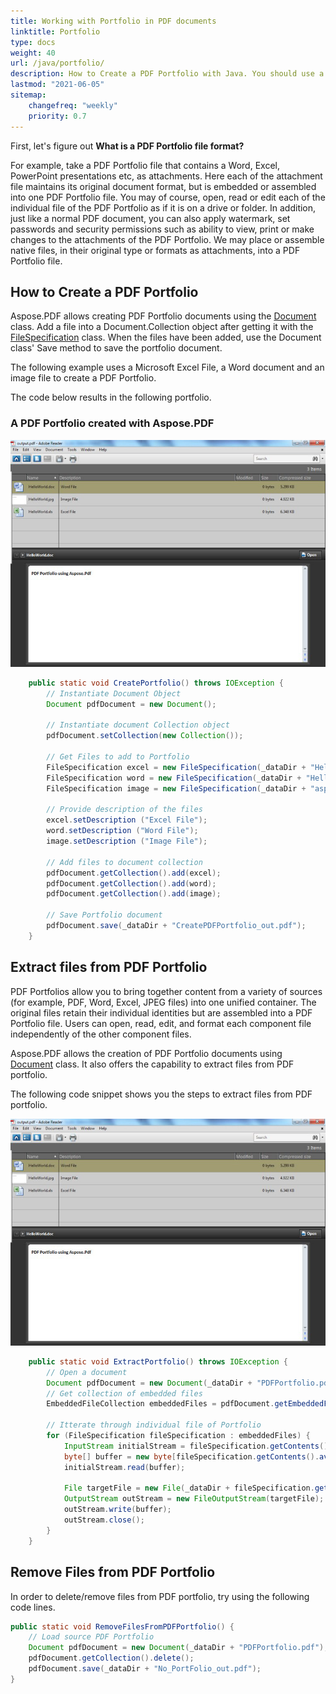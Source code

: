 ```yaml
---
title: Working with Portfolio in PDF documents
linktitle: Portfolio
type: docs
weight: 40
url: /java/portfolio/
description: How to Create a PDF Portfolio with Java. You should use a Microsoft Excel File, a Word document, and an image file to create a PDF Portfolio.
lastmod: "2021-06-05"
sitemap:
    changefreq: "weekly"
    priority: 0.7
---
```


First, let's figure out **What is a PDF Portfolio file format?**

For example, take a PDF Portfolio file that contains a Word, Excel, PowerPoint presentations etc,  as attachments. Here each of the attachment file maintains its original document format, but is embedded or assembled into one PDF Portfolio file. You may of course, open, read or edit each of the individual file of the PDF Portfolio as if it is on a drive or folder. In addition, just like a normal PDF document, you can also apply watermark, set passwords and security permissions such as ability to view, print or make changes to the attachments of the PDF Portfolio.
We may place or assemble native files, in their original type or formats as attachments, into a PDF Portfolio file.

## How to Create a PDF Portfolio

Aspose.PDF allows creating PDF Portfolio documents using the [Document](https://apireference.aspose.com/pdf/java/com.aspose.pdf/Document) class. Add a file into a Document.Collection object after getting it with the [FileSpecification](https://apireference.aspose.com/pdf/java/com.aspose.pdf/FileSpecification) class. When the files have been added, use the Document class' Save method to save the portfolio document.

The following example uses a Microsoft Excel File, a Word document and an image file to create a PDF Portfolio.

The code below results in the following portfolio.

### A PDF Portfolio created with Aspose.PDF

![A PDF Portfolio created with Aspose.PDF for Java](working-with-pdf-portfolio_1.jpg)

```java
    public static void CreatePortfolio() throws IOException {
        // Instantiate Document Object
        Document pdfDocument = new Document();

        // Instantiate document Collection object
        pdfDocument.setCollection(new Collection());

        // Get Files to add to Portfolio
        FileSpecification excel = new FileSpecification(_dataDir + "HelloWorld.xlsx");
        FileSpecification word = new FileSpecification(_dataDir + "HelloWorld.docx");
        FileSpecification image = new FileSpecification(_dataDir + "aspose-logo.jpg");

        // Provide description of the files
        excel.setDescription ("Excel File");
        word.setDescription ("Word File");
        image.setDescription ("Image File");

        // Add files to document collection
        pdfDocument.getCollection().add(excel);
        pdfDocument.getCollection().add(word);
        pdfDocument.getCollection().add(image);

        // Save Portfolio document
        pdfDocument.save(_dataDir + "CreatePDFPortfolio_out.pdf");
    }
```

## Extract files from PDF Portfolio

PDF Portfolios allow you to bring together content from a variety of sources (for example, PDF, Word, Excel, JPEG files) into one unified container. The original files retain their individual identities but are assembled into a PDF Portfolio file. Users can open, read, edit, and format each component file independently of the other component files.

Aspose.PDF allows the creation of PDF Portfolio documents using [Document](https://apireference.aspose.com/pdf/java/com.aspose.pdf/Document) class. It also offers the capability to extract files from PDF portfolio.

The following code snippet shows you the steps to extract files from PDF portfolio.

![Extract files from PDF Portfolio](working-with-pdf-portfolio_2.jpg)

```java
    public static void ExtractPortfolio() throws IOException {
        // Open a document
        Document pdfDocument = new Document(_dataDir + "PDFPortfolio.pdf");
        // Get collection of embedded files
        EmbeddedFileCollection embeddedFiles = pdfDocument.getEmbeddedFiles();

        // Itterate through individual file of Portfolio
        for (FileSpecification fileSpecification : embeddedFiles) {
            InputStream initialStream = fileSpecification.getContents();
            byte[] buffer = new byte[fileSpecification.getContents().available()];
            initialStream.read(buffer);

            File targetFile = new File(_dataDir + fileSpecification.getName());
            OutputStream outStream = new FileOutputStream(targetFile);
            outStream.write(buffer);
            outStream.close();
        }
    }
```

## Remove Files from PDF Portfolio

In order to delete/remove files from PDF portfolio, try using the following code lines.

```java
public static void RemoveFilesFromPDFPortfolio() {
    // Load source PDF Portfolio
    Document pdfDocument = new Document(_dataDir + "PDFPortfolio.pdf");
    pdfDocument.getCollection().delete();
    pdfDocument.save(_dataDir + "No_PortFolio_out.pdf");
}
```
